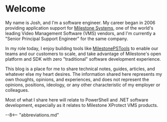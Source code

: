 # Welcome

My name is Josh, and I'm a software engineer. My career began in 2006 providing
application support for [Milestone Systems](https://www.milestonesys.com/),
one of the world's leading Video Management Software (VMS) vendors, and I'm
currently a "Senior Principal Support Engineer" for the same company.

<!-- more -->

In my role today, I enjoy building tools like [MilestonePSTools](https://www.milestonepstools.com/)
to enable our teams and our customers to scale, and take advantage of Milestone's
open platform and SDK with zero "traditional" software development experience.

This blog is a place for me to share technical notes, guides, articles, and
whatever else my heart desires. The information shared here represents my own
thoughts, opinions, and experiences, and does not represent the opinions,
positions, ideology, or any other characteristic of my employer or colleagues.

Most of what I share here will relate to PowerShell and .NET software
development, especially as it relates to Milestone XProtect VMS products.

--8<-- "abbreviations.md"
